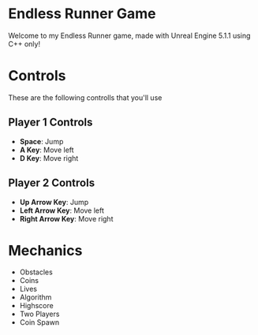 # Endless Runner Game

Welcome to my Endless Runner game, made with Unreal Engine 5.1.1 using C++ only! 

# Controls

These are the following controlls that you'll use

## Player 1 Controls
- **Space**: Jump
- **A Key**: Move left
- **D Key**: Move right

## Player 2 Controls
- **Up Arrow Key**: Jump
- **Left Arrow Key**: Move left
- **Right Arrow Key**: Move right

# Mechanics

-  Obstacles
-  Coins
-  Lives 
-  Algorithm 
-  Highscore
-  Two Players 
-  Coin Spawn 
